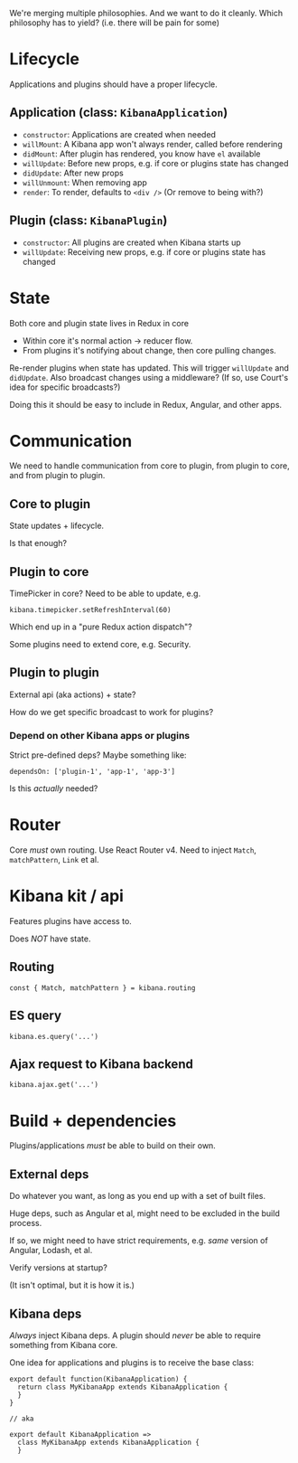 We're merging multiple philosophies. And we want to do it cleanly.
Which philosophy has to yield? (i.e. there will be pain for some)

# Lifecycle

Applications and plugins should have a proper lifecycle.

## Application (class: `KibanaApplication`)

- `constructor`: Applications are created when needed
- `willMount`: A Kibana app won't always render, called before rendering
- `didMount`: After plugin has rendered, you know have `el` available
- `willUpdate`: Before new props, e.g. if core or plugins state has changed
- `didUpdate`: After new props
- `willUnmount`: When removing app
- `render`: To render, defaults to `<div />` (Or remove to being with?)

## Plugin (class: `KibanaPlugin`)

- `constructor`: All plugins are created when Kibana starts up
- `willUpdate`: Receiving new props, e.g. if core or plugins state has changed

# State

Both core and plugin state lives in Redux in core

- Within core it's normal action -> reducer flow.
- From plugins it's notifying about change, then core pulling changes.

Re-render plugins when state has updated. This will trigger `willUpdate` and `didUpdate`.
Also broadcast changes using a middleware? (If so, use Court's idea for specific broadcasts?)

Doing this it should be easy to include in Redux, Angular, and other apps.

# Communication

We need to handle communication from core to plugin, from plugin to core,
and from plugin to plugin.

## Core to plugin

State updates + lifecycle.

Is that enough?

## Plugin to core

TimePicker in core? Need to be able to update, e.g.

```
kibana.timepicker.setRefreshInterval(60)
```

Which end up in a "pure Redux action dispatch"?

Some plugins need to extend core, e.g. Security.

## Plugin to plugin

External api (aka actions) + state?

How do we get specific broadcast to work for plugins?

### Depend on other Kibana apps or plugins

Strict pre-defined deps? Maybe something like:

```
dependsOn: ['plugin-1', 'app-1', 'app-3']
```

Is this _actually_ needed?

# Router

Core _must_ own routing. Use React Router v4. Need to inject `Match`,
`matchPattern`, `Link` et al.

# Kibana kit / api

Features plugins have access to.

Does _NOT_ have state.

## Routing

```
const { Match, matchPattern } = kibana.routing
```

## ES query

```
kibana.es.query('...')
```

## Ajax request to Kibana backend

```
kibana.ajax.get('...')
```

# Build + dependencies

Plugins/applications _must_ be able to build on their own.

## External deps

Do whatever you want, as long as you end up with a set of built files.

Huge deps, such as Angular et al, might need to be excluded in the build process.

If so, we might need to have strict requirements, e.g. _same_ version of Angular, Lodash, et al.

Verify versions at startup?

(It isn't optimal, but it is how it is.)

## Kibana deps

_Always_ inject Kibana deps. A plugin should _never_ be able to require
something from Kibana core.

One idea for applications and plugins is to receive the base class:

```
export default function(KibanaApplication) {
  return class MyKibanaApp extends KibanaApplication {
  }
}

// aka

export default KibanaApplication =>
  class MyKibanaApp extends KibanaApplication {
  }
```
